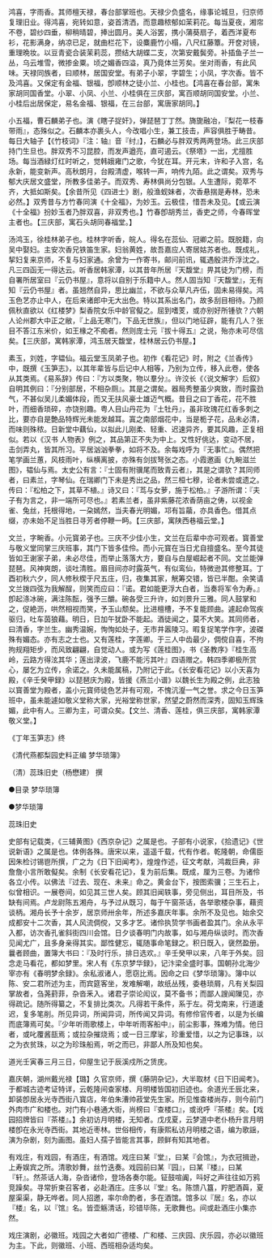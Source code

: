 <!-- { "loadSidebar": true } -->
鸿喜，字雨香。其师檀天禄，春台部掌班也。天禄少负盛名，缘事论城旦，归京师复理旧业。得鸿喜，宛转如意，姿首清洒，而意趣秾郁如茉莉花。每当夏夜，湘帘不卷，碧纱四垂，柳稍晴碧，捧出圆月。美人浴罢，携小蒲葵扇子，着西洋夏布衫，花影满身，纳凉已足，就曲栏花下，设麋鹿竹小榻，八尺红藤簟。开奁对镜，重理晩妆。以豆青瓷合装茉莉蕊，攒结大胡蝶二支，次第安戴鬓旁。补插鱼子兰一丛，乌云堆雪，微掺金粟。顷之媚香四溢，真乃竟体兰芳矣。坐对雨香，有此风味。天禄同族者，曰顺林，居国安堂。有弟子小翠，字碧生；小凤，字次香。皆不及鸿喜。又保定有金福、银福，卽顺林之徒小兰、小桂也。【鸿喜在春台部，寓朱家胡同国香堂。小翠、小凤、小兰、小桂俱在三庆部，寓百顺胡同国安堂。小兰、小桂后出居保定，易名金福、银福，在三台部，寓唐家胡同。】

小五福，曹石麟弟子也。演《瞎子捉奸》，弹琵琶丁丁然。旖旎融冶，『梨花一枝春带雨』，态殊似之。石麟本亦裹头人，今改唱小生，兼工技击，声容俱胜于畴昔。每日大轴子【《竹枝词》『注：轴』音『纣』】，石麟必与胖双秀两两登场。此三庆部持门生旦也。胖双秀不习昆腔，而发声遒亮，直可遏云。《祭塔》一出，尤擅胜场。每当酒緑灯红时听之，觉韩娥雍门之歌，今犹在耳。开元末，许和子入宫，名永新，能变新声。高秋朗月，台殿清虚，喉转一声，响传九陌。此之谓矣。双秀与郁大庆居文盛堂，所教多佳弟子。而双秀、寿林俱尚分包银。人生遭际，菀萃不齐，大抵如斯矣。【余昔所见《四进士》剧，般渔蚬妹者，次香悬揣是寿林，恐未必然。】双秀昔与方竹春同演《十全福》，为妙玉。云极佳，惜吾未及见。【或云演《十全福》扮妙玉者乃胖双喜，非双秀也。】竹春卽胡秀兰，香吏之师，今春晖堂主者也。【三庆部，寓石头胡同春福堂。】

汤鸿玉，徐桂林弟子也。桂林字听香，皖人。得名在蕊仙、冠卿之前。既脱籍，向吴中娶妇。主安次香兄铁笛生家。妇翁黄姓，故吾嘉应人寄居姑苏者也。既成礼，挈妇复来京师，不复与妇家通。余曾为一作寄书，邮问前讯，辄遇殷洪乔浮沈之。凡三四函无一得达云。听香居韩家潭，以其昔年所居『天馥堂』畀其徒为门榜，而自署所居室曰『云仍书屋』，意将以自别于乐籍中人。然人固当知『天馥堂』，无有知『云仍书屋』者。虽翘然自异，思比幽兰，不欲与众草凡卉伍，固未易得矣。鸿玉色艺亦止中人，在后来诸郎中无大出色。特以其系出名门，故多刮目相待。乃颜佩秋直欲以《红楼梦》梨香院女乐中龄官儗之。屈到嗜芰，或亦别好所锺欤？六朝人论州郡大中正之敝，『上品无寒门，下品无世族』，但以门地征辟，能有几人？张目不答江东米价，如王椽之不痴者。然则庞士元『拔十得五』之说，殆亦未可尽信矣。【三庆部，寓韩家潭，鸿玉居天馥堂，桂林居云仍书屋。】

素玉，刘姓，字韫仙。福云堂玉凤弟子也。初作《看花记》时，附之《兰香传》中，既撰《玉笋志》，以其年辈皆与后记中人相等，乃别为立传，移入此卷，使各从其类焉。《易系辞》传曰：『方以类聚，物以羣分』。许洨长《〈说文解字〉后叙》自明其例曰：『分别部居，不相杂厕』。其是之谓矣。器局秀整虽少爽致，而时露劲气，不甚似吴儿柔媚体段，而又无扶风豪士雄迈气概。昔目之曰丁香花，花不胜叶，而细香琐碎，亦饶别趣。粤人目山丹花为『土牡丹』，虽非玫瑰花红香多刺之比，要亦自是艶品特辉光未能发越耳。寘之南部烟花中，当是栀子花，品未必清，而味则殊秾。日新堂中藕仙，以拟此儿刚柔、轻重、迟速异齐，要其风趣，正复相似。若以《汉书 人物表》例之，其品第正不失为中上。又性好佻达，变动不居，击剑弄丸，皆其所习。平居汹汹拳拳，如将不及。余每戏呼为『无事忙』。偶然把笔学画兰蕙，风枝雨叶，纵横离披，亦殊有剑拔弩张之态。小霞邀画《九畹滋兰图》，韫仙与焉。太史公有言：『士固有附骥尾而致青云者』，其是之谓欤？其同师者，曰素兰，字琴仙。在瑞卿门下未是秀出之品，然三桓七穆，论者未尝或遗之。传曰：『松柏之下，其草不植。』诗又曰：『茑与女萝，施于松柏。』子游所谓：『夫子有为言之，非一端所可尽也。』若素兰者，虽非紫藤花浓香荫亩之俦，以视金雀、兔丝，托根得地，一朶嫣然，当夫春光明媚，邛有旨虉，亦具香色。借其点缀，亦未始不足当胜日寻芳者停鞭一眄。【三庆部，寓陕西巷福云堂。】

文兰，字畹香。小元寳弟子也。三庆不少佳小生，文兰在后辈中亦可观者。寳善堂与敬义堂同掌三庆班事，其门下皆多佳伶。而小元寳在当日尤自擅盛名。至今其徒皆如王谢家子弟，未必尽佳，而举止落落大方，要自与白屋崛起者不同。文兰能弹琵琶。风神爽朗，谈吐清胜。眉目间亦时露英气，有似鸾仙，特微逊其修整耳。丁酉初秋六夕，同人修秋楔于尺五庄，归，夜集其家，觥筹交错，皆已半酣。余笑请文兰拨四弦为我解酲，则笑而应曰：『诺。君如能更浮大白者，当奏将军令为寿。』卽起涤冰碗，满注陈酝，强予三釂。碗各受三升许，如刘景升三雅。同人鼓掌和之，促絶沥，哄然相视而笑，予玉山颓矣。比进檀槽，予不复能顾曲。遽起命驾疾驱归，吐车茵狼藉。明日，日加午犹卧不能起。酒徒闻之，莫不大笑。其同师者，曰清香，字兰生。幽秀温婉，恂恂如处子，无市井嚣陵习。暇复捉笔学作字，波磔殊有媚态。亦有志之士也。又有莲桂，字莲卿。于三人中齿最少，倜傥自喜，不拘拘规翔矩步，而风致翩翩，自觉动人。或为写《莲桂图》，书《圣教序》『桂生高岭，云路方得泫其华；莲出渌波，飞鹿不能污其叶』四语赠之。韩四季卿极所赏心，屡乞为立传，余诺之。久未能属稿，乃附记于此。《长安看花记》以小天喜为殿，《辛壬癸甲録》以琵琶庆为殿，皆援《燕兰小谱》以魏长生为殿之例，此志独以寳善堂为殿者，盖小元寳师徒色艺并有可观，不愧沆瀣一气之誉。求之今日玉笋班中，虽未能遽如敬义堂称大家，光裕堂称世家，然望之蔚然而深秀，固知玉辉珠媚，此中有人。三卿为主，可谓众矣。【文兰、清香、莲桂，俱三庆部，寓韩家潭敬义堂。】

《丁年玉笋志》终

《清代燕都梨园史料正编 梦华琐簿》

（清）蕊珠旧史（杨懋建） 撰

●目录
梦华琐簿

●梦华琐簿

蕊珠旧史

史部有记载类，《三辅黄图》《西京杂记》之属是也。子部有小说家，《拾遗记》《世说新语》之属是也。体例各殊。唐宋以来，遥遥千载，代有作者。乾隆朝，命儒臣因朱检讨锡鬯所撰，广之为《日下旧闻考》，煌煌作述，征文考献，鸿裁巨典，非詹詹小言所敢儗矣。余制《长安看花记》，复为前后集。既成，厘为三卷。为诸伶各立小传。以佛法『过去、现在、未来』命之。黄金台下，按图索骥；三生石上，似曾相识。一展卷间，如见其三世人矣。顾其旧闻轶事，旁见侧出，耳目所及，书缺有间焉。卢龙尉陈五湘舟，与予过从既习，每于午窗茶话，各举歌楼杂事，藉资谈柄。湘舟长予十余岁，居京师卅余年，所述多嘉庆年事。余所不及见也。始余交成都安十二次香，其人风流倜傥，又多才艺。诸伶执贽学书画者盈其门。余从永平入都，访次香孔雀斜街四川会馆。日夕谈春明门内故事，如与湘舟纵谈时。而次香见闻尤广，且多身亲得其实。鄙性健忘，辄随事命笔録之。积日既入，襃然盈册。曩者顾曲，置簿大书曰：『及时行乐，排日选欢。』辛壬癸甲以来，八年于外矣。回念走马看花，都如梦里。宋人有《东京梦华録》，记汴梁全盛时事。国朝孙北海少宰亦有《春明梦余録》。余私淑诸人，愿窃比焉。因命之曰《梦华琐簿》。簿中以陈、安二君所述为主，而宾筵客坐，发难解嘲，故纸丛残，委巷琐屑，凡有关梨园掌故者，刍荛葑菲，杂沓釆入。诸君子崇论闳议，莫不备书；而鄙人謏闻隟见，亦得疏记。随所得纂之，不复排比类次。凡得若干条件，系于左。荷戈南来，行道逶迟，复多笔削。所见异词，所闻异词，所传闻又异词。有修伶官传者，以是为长编而底簿焉可矣。『少年听雨歌楼上，中年听雨客船中』，前尘影事，殊难为情。他日者，或叱覆酱瓿焉；或拉杂摧烧焉；或一日三摩挲，珍重爱惜，以之为记事珠，以之为衣贫珠，以之为珍珠船焉，听之而已，非鄙人所及知也矣。

道光壬寅春三月三日，仰屋生记于辰溪戍所之赁庑。

嘉庆朝，湖州戴光禄【璐】久官京师，撰《藤阴杂记》，大半取材《日下旧闻考》。于都城古迹考证特详，云乾隆间查家楼、月明楼皆国初旧迹也。余道光壬辰北来，卸装卽居永光寺西街八寳店，年伯朱漕帅菽堂先生家。所见惟查楼尚存，则今前门外肉市广和楼也。对门有小巷通大街，尚榜曰『查楼口』，或讹呼『茶楼』矣。【戏园招牌皆曰『茶楼』。】余初访月明楼，无知者。戊戌夏，云梦道中老仆杨升言月明楼卽在永光寺西街。其地近枣林。世俗相传，有康熙私访月明楼之语，编为歌謡，演为杂剧，刻为画图。虽妇人孺子皆能言其事，顾鲜有知其地者。

有戏庄，有戏园，有酒庄，有酒馆。戏庄曰某『堂』，曰某『会馆』，为衣冠揖逊，上寿娱宾之所。清歌妙舞，丝竹迭奏。戏园前曰某『园』，曰某『楼』，曰某『轩』。然茶话人海，杂沓诸伶，登场各奏尔能。钲鼓喧阗，呌好之声往往如万鸦竞躁矣。寻常折柬召客者，必赴酒庄。庄多以『堂』名。陈馈八簋，羜肥酒藇，夏屋渠渠，静无哗者。同人招邀，率尔命酌者，多在酒馆。馆多以『居』名，亦以『楼』名，以『馆』名。皆壶觞清话，珍错毕陈，无歌舞也。间或赴酒庄小集亦然。

戏庄演剧，必徽班。戏园之大者如广德楼、广和楼、三庆园、庆乐园，亦必以徽班为主。下此，则徽班、小班、西班相杂适均矣。

